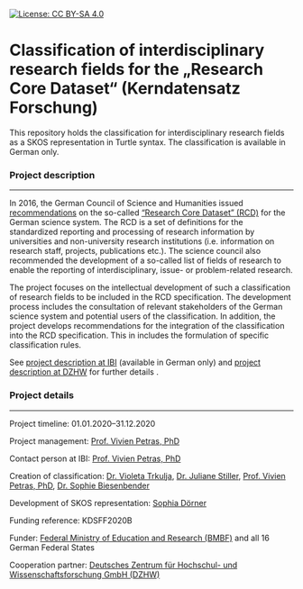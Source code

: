 [![License: CC BY-SA 4.0](https://img.shields.io/badge/License-CC%20BY--SA%204.0-lightgrey.svg)](https://creativecommons.org/licenses/by-sa/4.0/)

Classification of interdisciplinary research fields for the „Research Core Dataset“ (Kerndatensatz Forschung)
============================================================================================================

This repository holds the classification for interdisciplinary research fields as a SKOS representation in Turtle syntax. The classification is available in German only.

### Project description
-----------------------

In 2016, the German Council of Science and Humanities issued [recommendations](https://www.wissenschaftsrat.de/download/archiv/5066-16.html) on the so-called [“Research Core Dataset” (RCD)](https://kerndatensatz-forschung.de/) for the German science system. The RCD is a set of definitions for the standardized reporting and processing of research information by universities and non-university research institutions (i.e. information on research staff, projects, publications etc.). The science council also recommended the development of a so-called list of fields of research to enable the reporting of interdisciplinary, issue- or problem-related research.

The project focuses on the intellectual development of such a classification of research fields to be included in the RCD specification. The development process includes the consultation of relevant stakeholders of the German science system and potential users of the classification. In addition, the project develops recommendations for the integration of the classification into the RCD specification. This in includes the formulation of specific classification rules.

See [project description at IBI](https://www.ibi.hu-berlin.de/de/forschung/information_retrieval/projekte-aktivitaeten/kdsff2020) (available in German only) and [project description at DZHW](https://www.dzhw.eu/en/forschung/projekt?pr_id=660) for further details .

### Project details
-------------------

Project timeline: 01.01.2020–31.12.2020

Project management: [Prof. Vivien Petras, PhD](https://www.ibi.hu-berlin.de/de/ueber-uns/personen/petras)

Contact person at IBI: [Prof. Vivien Petras, PhD](https://www.ibi.hu-berlin.de/de/ueber-uns/personen/petras)

Creation of classification: [Dr. Violeta Trkulja](https://www.you-we-digital.com/ueber-uns), [Dr. Juliane Stiller](https://www.you-we-digital.com/ueber-uns), [Prof. Vivien Petras, PhD](https://www.ibi.hu-berlin.de/de/ueber-uns/personen/petras), [Dr. Sophie Biesenbender](https://www.dzhw.eu/gmbh/mitarbeiter?m_id=674)

Development of SKOS representation: [Sophia Dörner](https://orcid.org/0000-0001-8747-3422)

Funding reference: KDSFF2020B

Funder: [Federal Ministry of Education and Research (BMBF)](https://www.bmbf.de/en/index.html) and all 16 German Federal States

Cooperation partner: [Deutsches Zentrum für Hochschul- und Wissenschaftsforschung GmbH (DZHW)](https://www.dzhw.eu/en/)
